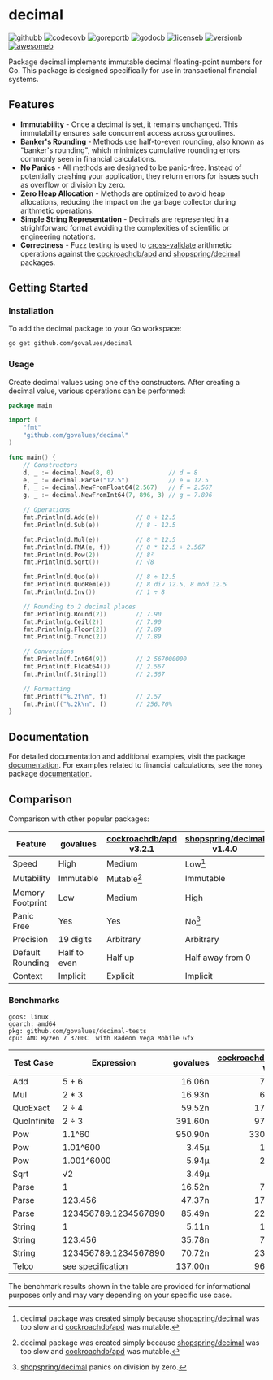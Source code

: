 # decimal

[![githubb]][github]
[![codecovb]][codecov]
[![goreportb]][goreport]
[![godocb]][godoc]
[![licenseb]][license]
[![versionb]][version]
[![awesomeb]][awesome]

Package decimal implements immutable decimal floating-point numbers for Go.
This package is designed specifically for use in transactional financial systems.

## Features

- **Immutability** - Once a decimal is set, it remains unchanged.
  This immutability ensures safe concurrent access across goroutines.
- **Banker's Rounding** - Methods use half-to-even rounding, also known as
  "banker's rounding", which minimizes cumulative rounding errors commonly seen
  in financial calculations.
- **No Panics** - All methods are designed to be panic-free.
  Instead of potentially crashing your application, they return errors for issues
  such as overflow or division by zero.
- **Zero Heap Allocation** - Methods are optimized to avoid heap allocations,
  reducing the impact on the garbage collector during arithmetic operations.
- **Simple String Representation** - Decimals are represented in a strightforward
  format avoiding the complexities of scientific or engineering notations.
- **Correctness** - Fuzz testing is used to [cross-validate] arithmetic operations
  against the [cockroachdb/apd] and [shopspring/decimal] packages.

## Getting Started

### Installation

To add the decimal package to your Go workspace:

```bash
go get github.com/govalues/decimal
```

### Usage

Create decimal values using one of the constructors.
After creating a decimal value, various operations can be performed:

```go
package main

import (
    "fmt"
    "github.com/govalues/decimal"
)

func main() {
    // Constructors
    d, _ := decimal.New(8, 0)               // d = 8
    e, _ := decimal.Parse("12.5")           // e = 12.5
    f, _ := decimal.NewFromFloat64(2.567)   // f = 2.567
    g, _ := decimal.NewFromInt64(7, 896, 3) // g = 7.896

    // Operations
    fmt.Println(d.Add(e))          // 8 + 12.5
    fmt.Println(d.Sub(e))          // 8 - 12.5

    fmt.Println(d.Mul(e))          // 8 * 12.5
    fmt.Println(d.FMA(e, f))       // 8 * 12.5 + 2.567
    fmt.Println(d.Pow(2))          // 8²
    fmt.Println(d.Sqrt())          // √8

    fmt.Println(d.Quo(e))          // 8 ÷ 12.5
    fmt.Println(d.QuoRem(e))       // 8 div 12.5, 8 mod 12.5
    fmt.Println(d.Inv())           // 1 ÷ 8

    // Rounding to 2 decimal places
    fmt.Println(g.Round(2))        // 7.90
    fmt.Println(g.Ceil(2))         // 7.90
    fmt.Println(g.Floor(2))        // 7.89
    fmt.Println(g.Trunc(2))        // 7.89

    // Conversions
    fmt.Println(f.Int64(9))        // 2 567000000
    fmt.Println(f.Float64())       // 2.567
    fmt.Println(f.String())        // 2.567

    // Formatting
    fmt.Printf("%.2f\n", f)        // 2.57
    fmt.Printf("%.2k\n", f)        // 256.70%
}
```

## Documentation

For detailed documentation and additional examples, visit the package
[documentation](https://pkg.go.dev/github.com/govalues/decimal#section-documentation).
For examples related to financial calculations, see the `money` package
[documentation](https://pkg.go.dev/github.com/govalues/money#section-documentation).

## Comparison

Comparison with other popular packages:

| Feature          | govalues     | [cockroachdb/apd] v3.2.1 | [shopspring/decimal] v1.4.0 |
| ---------------- | ------------ | ------------------------ | --------------------------- |
| Speed            | High         | Medium                   | Low[^reason]                |
| Mutability       | Immutable    | Mutable[^reason]         | Immutable                   |
| Memory Footprint | Low          | Medium                   | High                        |
| Panic Free       | Yes          | Yes                      | No[^divzero]                |
| Precision        | 19 digits    | Arbitrary                | Arbitrary                   |
| Default Rounding | Half to even | Half up                  | Half away from 0            |
| Context          | Implicit     | Explicit                 | Implicit                    |

[^reason]: decimal package was created simply because [shopspring/decimal] was
too slow and [cockroachdb/apd] was mutable.

[^divzero]: [shopspring/decimal] panics on division by zero.

### Benchmarks

```text
goos: linux
goarch: amd64
pkg: github.com/govalues/decimal-tests
cpu: AMD Ryzen 7 3700C  with Radeon Vega Mobile Gfx 
```

| Test Case   | Expression           | govalues | [cockroachdb/apd] v3.2.1 | [shopspring/decimal] v1.4.0 | govalues vs cockroachdb | govalues vs shopspring |
| ----------- | -------------------- | -------: | -----------------------: | --------------------------: | ----------------------: | ---------------------: |
| Add         | 5 + 6                |   16.06n |                   74.88n |                     140.90n |                +366.22% |               +777.33% |
| Mul         | 2 * 3                |   16.93n |                   62.20n |                     146.00n |                +267.40% |               +762.37% |
| QuoExact    | 2 ÷ 4                |   59.52n |                  176.95n |                     657.40n |                +197.30% |              +1004.50% |
| QuoInfinite | 2 ÷ 3                |  391.60n |                  976.80n |                    2962.50n |                +149.39% |               +656.42% |
| Pow         | 1.1^60               |  950.90n |                 3302.50n |                    4599.50n |                +247.32% |               +383.73% |
| Pow         | 1.01^600             |    3.45µ |                   10.67µ |                      18.67µ |                +209.04% |               +440.89% |
| Pow         | 1.001^6000           |    5.94µ |                   20.50µ |                     722.22µ |                +244.88% |             +12052.44% |
| Sqrt        | √2                   |    3.49µ |                    4.68µ |                     498.36µ |                 +34.07% |             +14187.84% |
| Parse       | 1                    |   16.52n |                   76.30n |                     136.55n |                +362.00% |               +726.82% |
| Parse       | 123.456              |   47.37n |                  176.90n |                     242.60n |                +273.44% |               +412.14% |
| Parse       | 123456789.1234567890 |   85.49n |                  224.15n |                     497.95n |                +162.19% |               +482.47% |
| String      | 1                    |    5.11n |                   19.57n |                     198.25n |                +283.21% |              +3783.07% |
| String      | 123.456              |   35.78n |                   77.12n |                     228.85n |                +115.52% |               +539.51% |
| String      | 123456789.1234567890 |   70.72n |                  239.10n |                     337.25n |                +238.12% |               +376.91% |
| Telco       | see [specification]  |  137.00n |                  969.40n |                    3981.00n |                +607.33% |              +2804.78% |

The benchmark results shown in the table are provided for informational purposes only and may vary depending on your specific use case.

[codecov]: https://codecov.io/gh/govalues/decimal
[codecovb]: https://img.shields.io/codecov/c/github/govalues/decimal/main?color=brightcolor
[goreport]: https://goreportcard.com/report/github.com/govalues/decimal
[goreportb]: https://goreportcard.com/badge/github.com/govalues/decimal
[github]: https://github.com/govalues/decimal/actions/workflows/go.yml
[githubb]: https://img.shields.io/github/actions/workflow/status/govalues/decimal/go.yml
[godoc]: https://pkg.go.dev/github.com/govalues/decimal#section-documentation
[godocb]: https://img.shields.io/badge/go.dev-reference-blue
[version]: https://go.dev/dl
[versionb]: https://img.shields.io/github/go-mod/go-version/govalues/decimal?label=go
[license]: https://en.wikipedia.org/wiki/MIT_License
[licenseb]: https://img.shields.io/github/license/govalues/decimal?color=blue
[awesome]: https://github.com/avelino/awesome-go#financial
[awesomeb]: https://awesome.re/mentioned-badge.svg
[cockroachdb/apd]: https://pkg.go.dev/github.com/cockroachdb/apd
[shopspring/decimal]: https://pkg.go.dev/github.com/shopspring/decimal
[specification]: https://speleotrove.com/decimal/telcoSpec.html
[cross-validate]: https://github.com/govalues/decimal-tests
